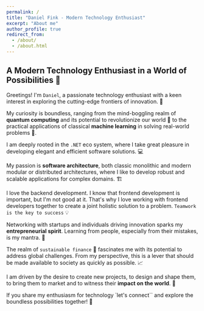 ```yaml
---
permalink: /
title: "Daniel Fink - Modern Technology Enthusiast"
excerpt: "About me"
author_profile: true
redirect_from: 
  - /about/
  - /about.html
---
```


## A Modern Technology Enthusiast in a World of Possibilities 🚀

Greetings! I'm `Daniel`, a passionate technology enthusiast with a keen interest in exploring the cutting-edge frontiers of innovation. 🔭

My curiosity is boundless, ranging from the mind-boggling realm of **quantum computing** and its potential to revolutionize our world 🤯 to the practical applications of classical **machine learning** in solving real-world problems 🤖.

I am deeply rooted in the `.NET` eco system, where I take great pleasure in developing elegant and efficient software solutions. 💻

My passion is **software architecture**, both classic monolithic and modern modular or distributed architectures, where I like to develop robust and scalable applications for complex domains. 🏗️

I love the backend development. I know that frontend development is important, but I'm not good at it. That's why I love working with frontend developers together to create a joint holistic solution to a problem. `Teamwork is the key to success` 💡

Networking with startups and individuals driving innovation sparks my **entrepreneurial spirit**. Learning from people, especially from their mistakes, is my mantra. 🤝

The realm of `sustainable finance` 🌿 fascinates me with its potential to address global challenges. From my perspective, this is a lever that should be made available to society as quickly as possible. 📈

I am driven by the desire to create new projects, to design and shape them, to bring them to market and to witness their **impact on the world**. 🎉

If you share my enthusiasm for technology `let's connect`` and explore the boundless possibilities together! 🤝
